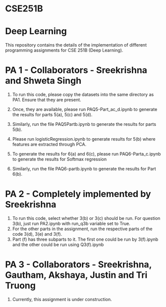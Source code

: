 # CSE251B
# Deep Learning

This repository contains the details of the implementation of different programming assignments for CSE 251B (Deep Learning).

# PA 1 - Collaborators - Sreekrishna and Shweta Singh
1. To run this code, please copy the datasets into the same directory as PA1. Ensure that they are present. 

2. Once, they are available, please run PAQ5-Part_ac_d.ipynb to generate the results for parts 5(a), 5(c) and 5(d).

3. Similarly, run the file PAQ5Partb.ipynb to generate the results for parts 5(b). 

4. Please run logisticRegression.ipynb to generate results for 5(b) where features are extracted through PCA.

5. To generate the results for 6(a) and 6(c), please run PAQ6-Parta_c.ipynb to generate the results for Softmax regression

6. Similarly, run the file PAQ6-partb.ipynb to generate the results for Part 6(b).

# PA 2 - Completely implemented by Sreekrishna
1. To run this code, select whether 3(b) or 3(c) should be run. For question 3(b), just run PA2.ipynb with run_q3b variable set to True.
2. For the other parts in the assignment, run the respective parts of the code 3(d), 3(e) and 3(f).
3. Part (f) has three subparts to it. The first one could be run by 3(f).ipynb and the other could be run using Q3(f).ipynb

# PA 3 - Collaborators - Sreekrishna, Gautham, Akshaya, Justin and Tri Truong
1. Currently, this assignment is under construction.
